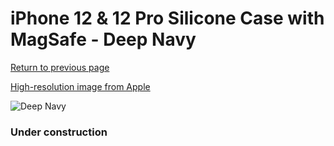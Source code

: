 # iPhone 12 & 12 Pro Silicone Case with MagSafe - Deep Navy

[Return to previous page](/iphone_12)

[High-resolution image from Apple](https://store.storeimages.cdn-apple.com/8756/as-images.apple.com/is/MHL43?wid=4500&hei=4500&fmt=png)

<div style="width: 384px"><img src="/everypreview/MHL43.png" alt="Deep Navy"></div>

### Under construction

